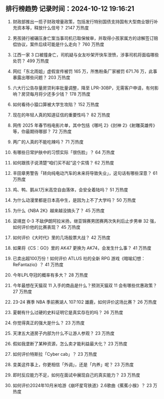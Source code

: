 
## 排行榜趋势 记录时间：2024-10-12 19:16:21
  
  1. 财政部推出一揽子财政增量政策，包括发行特别国债支持国有大型商业银行补充资本等，释放什么信号？ 2147 万热度
    
  2. 男孩骑行被碾压身亡案当事司机已取保候审，并取得小孩家属方的谅解签订赔偿协议，案件后续可能是什么走向？ 760 万热度
    
  3. 江西一家 3 口被撞身亡，司机疑与女友吵架开快车泄愤，涉事司机将面临哪些处罚？ 499 万热度
    
  4. 网红「东北雨姐」虚假宣传被罚 165 万，所售粉条厂家被罚 671.76 万，此事暴露出哪些问题？ 203 万热度
    
  5. 六大行公告存量房贷利率批量调整，降至 LPR-30BP，无需客户申请，有何影响？房贷每月将少还多少钱？ 178 万热度
    
  6. 如何看待小猿口算被大学生攻陷？ 152 万热度
    
  7. 现在的年轻人真的知道征信的重要性吗？ 82 万热度
    
  8. 网传 2025 年春节档电影片单，其中包括《哪吒 2》《封神 2》《射雕英雄传》等，你最期待哪部？ 72 万热度
    
  9. 两广的人真的不能吃辣吗？ 71 万热度
    
  10. 有哪些日常护肤中的习惯实际「很伤脸」？ 64 万热度
    
  11. 如何跟孩子说清楚“咱们买不起”这个实情？ 62 万热度
    
  12. 丰田章男警告「转向纯电动汽车的未来将导致失业」，这句话有哪些深意？ 61 万热度
    
  13. 鸡、鸭、鹅从1万米高空自由落体，会安全着陆吗？ 51 万热度
    
  14. 为什么动漫里都是日本高中生，是因为上不了大学吗？ 50 万热度
    
  15. 为什么《NBA 2K》越来越没搞头了？ 45 万热度
    
  16. 梁靖崑 0-3 不敌伊朗阿拉米扬，继亚锦赛男团赛两次失利后止步男单 32 强，如何评价他的比赛表现？ 45 万热度
    
  17. 如何评价《大时代》里的几场股票大战？ 42 万热度
    
  18. 如果将《CS：GO》里的 AK47 更换为 AK74，会发生什么事？ 41 万热度
    
  19. 已卖出超100万份！如何评价 ATLUS 社的全新 RPG 游戏《暗喻幻想：ReFantazio》？ 41 万热度
    
  20. 今年LPL夺冠的概率有多大？ 28 万热度
    
  21. 今年最想在天猫双 11 入手的商品是什么？预测天猫双 11 会有哪些优惠政策？ 27 万热度
    
  22. 23-24 赛季 NBA 季前赛湖人 107:102 雄鹿，如何评价这场比赛？ 26 万热度
    
  23. 夏朝有什么过硬的史料证明它是真实存在的吗？ 26 万热度
    
  24. 你觉得真正的强大是什么？ 23 万热度
    
  25. 天津五大道房子内部为什么不让游人参观？ 23 万热度
    
  26. 假如我垄断了某种资源，怎么卖才能利益最大化？ 23 万热度
    
  27. 如何评价特斯拉「Cyber cab」？ 23 万热度
    
  28. 变美这件事上，你更相信「外调」，还是「内养」呢？ 23 万热度
    
  29. 即时反应能力不足，如何在面试中展现自己的真实能力？ 23 万热度
    
  30. 如何评价2024年10月米哈游《崩坏星穹铁道》2.6歌曲《蕉蕉小猴》？ 23 万热度
    